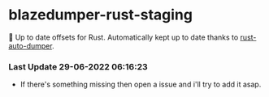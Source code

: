 # blazedumper-rust-staging

🚀 Up to date offsets for Rust. Automatically kept up to date thanks to [rust-auto-dumper](https://github.com/Akandesh/rust-auto-dumper).


### Last Update 29-06-2022 06:16:23
- If there's something missing then open a issue and i'll try to add it asap.